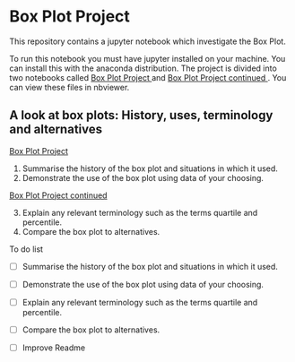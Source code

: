 # Box Plot Project

This repository contains a jupyter notebook which investigate the Box Plot.

To run this notebook you must have jupyter installed on your machine. You can install this with the anaconda distribution. The project is divided into two notebooks called [Box Plot Project ](Box%20Plot%20Project.ipynb) and 
[Box Plot Project continued ](Box%20Plot%20Project%20continued.ipynb). You can view these files in nbviewer.

## A look at box plots: History, uses, terminology and alternatives

[Box Plot Project ](Box%20Plot%20Project.ipynb)

1.  Summarise the history of the box plot and situations in which it used.
2.  Demonstrate the use of the box plot using data of your choosing.

[Box Plot Project continued ](Box%20Plot%20Project%20continued.ipynb)

3. Explain any relevant terminology such as the terms quartile and percentile.
4. Compare the box plot to alternatives.

To do list

- [ ] Summarise the history of the box plot and situations in which it used.
- [ ] Demonstrate the use of the box plot using data of your choosing.
- [ ] Explain any relevant terminology such as the terms quartile and percentile.
- [ ] Compare the box plot to alternatives.
- [ ] Improve Readme

